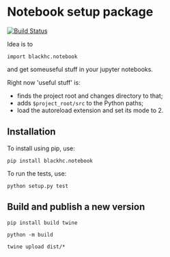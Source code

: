 # Notebook setup package

[![Build Status](https://travis-ci.org/BlackHC/notebook_setup.svg?branch=master)](https://travis-ci.org/BlackHC/notebook_setup)

Idea is to
```
import blackhc.notebook
```
and get someuseful stuff in your jupyter notebooks.

Right now 'useful stuff' is:

* finds the project root and changes directory to that;
* adds `$project_root/src` to the Python paths;
* load the autoreload extension and set its mode to 2.
 
## Installation

To install using pip, use:

```
pip install blackhc.notebook
```

To run the tests, use:

```
python setup.py test
```

## Build and publish a new version

```
pip install build twine
```

```
python -m build  
```

```
twine upload dist/*
```